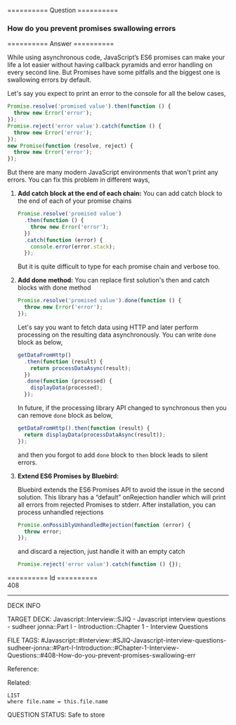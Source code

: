 ========== Question ==========  

### How do you prevent promises swallowing errors  

========== Answer ==========  

While using asynchronous code, JavaScript’s ES6 promises can make your life a
lot easier without having callback pyramids and error handling on every second
line. But Promises have some pitfalls and the biggest one is swallowing errors
by default.

Let's say you expect to print an error to the console for all the below cases,

```javascript
Promise.resolve('promised value').then(function () {
  throw new Error('error');
});
Promise.reject('error value').catch(function () {
  throw new Error('error');
});
new Promise(function (resolve, reject) {
  throw new Error('error');
});
```

But there are many modern JavaScript environments that won't print any errors.
You can fix this problem in different ways,

1. **Add catch block at the end of each chain:** You can add catch block to the
    end of each of your promise chains

    ```javascript
    Promise.resolve('promised value')
      .then(function () {
        throw new Error('error');
      })
      .catch(function (error) {
        console.error(error.stack);
      });
    ```

    But it is quite difficult to type for each promise chain and verbose too.

2. **Add done method:** You can replace first solution's then and catch blocks
    with done method

    ```javascript
    Promise.resolve('promised value').done(function () {
      throw new Error('error');
    });
    ```

    Let's say you want to fetch data using HTTP and later perform processing on
    the resulting data asynchronously. You can write `done` block as below,

    ```javascript
    getDataFromHttp()
      .then(function (result) {
        return processDataAsync(result);
      })
      .done(function (processed) {
        displayData(processed);
      });
    ```

    In future, if the processing library API changed to synchronous then you can
    remove `done` block as below,

    ```javascript
    getDataFromHttp().then(function (result) {
      return displayData(processDataAsync(result));
    });
    ```

    and then you forgot to add `done` block to `then` block leads to silent
    errors.

3. **Extend ES6 Promises by Bluebird:**

    Bluebird extends the ES6 Promises API to avoid the issue in the second
    solution. This library has a “default” onRejection handler which will print
    all errors from rejected Promises to stderr. After installation, you can
    process unhandled rejections

    ```javascript
    Promise.onPossiblyUnhandledRejection(function (error) {
      throw error;
    });
    ```

    and discard a rejection, just handle it with an empty catch

    ```javascript
    Promise.reject('error value').catch(function () {});
    ```

========== Id ==========  
408

---

DECK INFO

TARGET DECK: Javascript::Interview::SJIQ - Javascript interview questions - sudheer jonna::Part I - Introduction::Chapter 1 - Interview Questions

FILE TAGS: #Javascript::#Interview::#SJIQ-Javascript-interview-questions-sudheer-jonna::#Part-I-Introduction::#Chapter-1-Interview-Questions::#408-How-do-you-prevent-promises-swallowing-err

Reference:

Related:

```dataview
LIST
where file.name = this.file.name
```

QUESTION STATUS: Safe to store
